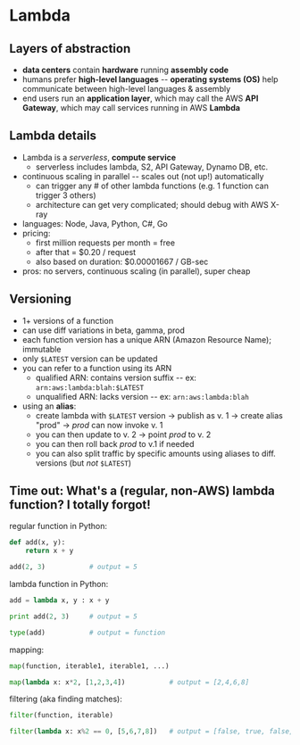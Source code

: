 # Lambda

## Layers of abstraction
- __data centers__ contain __hardware__ running __assembly code__
- humans prefer __high-level languages__ -- __operating systems (OS)__ help communicate between high-level languages & assembly
- end users run an __application layer__, which may call the AWS __API Gateway__, which may call services running in AWS __Lambda__

## Lambda details
- Lambda is a _serverless_, __compute service__
  * serverless includes lambda, S2, API Gateway, Dynamo DB, etc.
- continuous scaling in parallel -- scales out (not up!) automatically
  * can trigger any # of other lambda functions (e.g. 1 function can trigger 3 others)
  * architecture can get very complicated; should debug with AWS X-ray
- languages: Node, Java, Python, C#, Go
- pricing:
  * first million requests per month = free
  * after that = $0.20 / request
  * also based on duration: $0.00001667 / GB-sec
- pros: no servers, continuous scaling (in parallel), super cheap

## Versioning
- 1+ versions of a function
- can use diff variations in beta, gamma, prod
- each function version has a unique ARN (Amazon Resource Name); immutable
- only `$LATEST` version can be updated
- you can refer to a function using its ARN
  * qualified ARN: contains version suffix -- ex: `arn:aws:lambda:blah:$LATEST`
  * unqualified ARN: lacks version -- ex: `arn:aws:lambda:blah`
- using an __alias__:
  * create lambda with `$LATEST` version → publish as v. 1 → create alias "prod" → _prod_ can now invoke v. 1
  * you can then update to v. 2 → point _prod_ to v. 2
  * you can then roll back _prod_ to v.1 if needed
  * you can also split traffic by specific amounts using aliases to diff. versions (but _not_ `$LATEST`)

## Time out: What's a (regular, non-AWS) lambda function? I totally forgot!

regular function in Python:
```Python
def add(x, y):
	return x + y

add(2, 3)			# output = 5
```

lambda function in Python:
```Python
add = lambda x, y : x + y

print add(2, 3)		# output = 5

type(add)			# output = function
```

mapping:
```Python
map(function, iterable1, iterable1, ...)

map(lambda x: x*2, [1,2,3,4])			# output = [2,4,6,8]
```

filtering (aka finding matches):
```Python
filter(function, iterable)

filter(lambda x: x%2 == 0, [5,6,7,8])	# output = [false, true, false, true]
```
